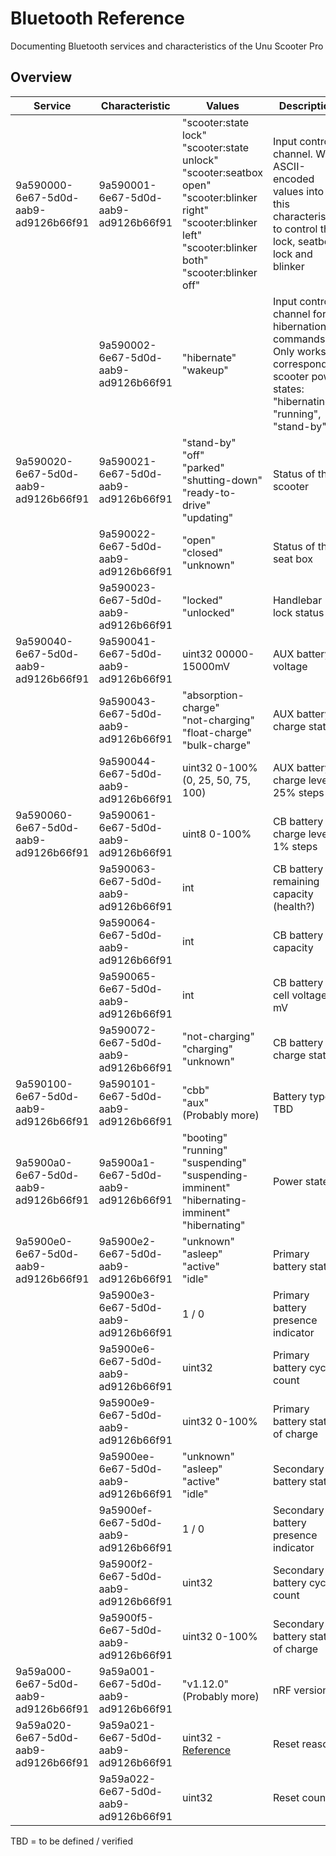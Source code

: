 # Bluetooth Reference
Documenting Bluetooth services and characteristics of the Unu Scooter Pro

## Overview

| **Service** | **Characteristic** | **Values** | **Description** |
|---|---|---|---|
| 9a590000-6e67-5d0d-aab9-ad9126b66f91 | 9a590001-6e67-5d0d-aab9-ad9126b66f91 | "scooter:state lock"<br>"scooter:state unlock"<br>"scooter:seatbox open"<br>"scooter:blinker right"<br>"scooter:blinker left"<br>"scooter:blinker both"<br>"scooter:blinker off" | Input control channel. Write ASCII-encoded values into this characteristic to control the lock, seatbox lock and blinker |
|                                      | 9a590002-6e67-5d0d-aab9-ad9126b66f91 | "hibernate"<br>"wakeup" | Input control channel for hibernation commands. Only works in corresponding scooter power states: "hibernating", "running", "stand-by".  |
| 9a590020-6e67-5d0d-aab9-ad9126b66f91 | 9a590021-6e67-5d0d-aab9-ad9126b66f91 | "stand-by"<br>"off"<br>"parked"<br>"shutting-down"<br>"ready-to-drive"<br>"updating"<br> | Status of the scooter |
|                                      | 9a590022-6e67-5d0d-aab9-ad9126b66f91 | "open"<br>"closed"<br>"unknown" | Status of the seat box |
|                                      | 9a590023-6e67-5d0d-aab9-ad9126b66f91 | "locked"<br>"unlocked" | Handlebar lock status |
| 9a590040-6e67-5d0d-aab9-ad9126b66f91 | 9a590041-6e67-5d0d-aab9-ad9126b66f91 | uint32 00000-15000mV | AUX battery voltage |
|                                      | 9a590043-6e67-5d0d-aab9-ad9126b66f91 | "absorption-charge"<br>"not-charging"<br>"float-charge"<br>"bulk-charge" | AUX battery charge status |
|                                      | 9a590044-6e67-5d0d-aab9-ad9126b66f91 | uint32 0-100% (0, 25, 50, 75, 100) | AUX battery charge level in 25% steps |
| 9a590060-6e67-5d0d-aab9-ad9126b66f91 | 9a590061-6e67-5d0d-aab9-ad9126b66f91 | uint8 0-100% | CB battery charge level in 1% steps |
|                                      | 9a590063-6e67-5d0d-aab9-ad9126b66f91 | int | CB battery remaining capacity (health?) |
|                                      | 9a590064-6e67-5d0d-aab9-ad9126b66f91 | int | CB battery full capacity |
|                                      | 9a590065-6e67-5d0d-aab9-ad9126b66f91 | int | CB battery cell voltage in mV |
|                                      | 9a590072-6e67-5d0d-aab9-ad9126b66f91 | "not-charging"<br>"charging"<br>"unknown" | CB battery charge status |
| 9a590100-6e67-5d0d-aab9-ad9126b66f91 | 9a590101-6e67-5d0d-aab9-ad9126b66f91 | "cbb"<br>"aux"<br>(Probably more) | Battery type. TBD |
| 9a5900a0-6e67-5d0d-aab9-ad9126b66f91 | 9a5900a1-6e67-5d0d-aab9-ad9126b66f91 | "booting"<br>"running"<br>"suspending"<br>"suspending-imminent"<br>"hibernating-imminent"<br>"hibernating"<br> | Power state |
| 9a5900e0-6e67-5d0d-aab9-ad9126b66f91 | 9a5900e2-6e67-5d0d-aab9-ad9126b66f91 | "unknown"<br>"asleep"<br>"active"<br>"idle" | Primary battery state |
|                                      | 9a5900e3-6e67-5d0d-aab9-ad9126b66f91 | 1 / 0 | Primary battery presence indicator |
|                                      | 9a5900e6-6e67-5d0d-aab9-ad9126b66f91 | uint32 | Primary battery cycle count |
|                                      | 9a5900e9-6e67-5d0d-aab9-ad9126b66f91 | uint32 0-100% | Primary battery state of charge |
|                                      | 9a5900ee-6e67-5d0d-aab9-ad9126b66f91 | "unknown"<br>"asleep"<br>"active"<br>"idle" | Secondary battery state |
|                                      | 9a5900ef-6e67-5d0d-aab9-ad9126b66f91 | 1 / 0 | Secondary battery presence indicator |
|                                      | 9a5900f2-6e67-5d0d-aab9-ad9126b66f91 | uint32 | Secondary battery cycle count |
|                                      | 9a5900f5-6e67-5d0d-aab9-ad9126b66f91 | uint32 0-100% | Secondary battery state of charge |
| 9a59a000-6e67-5d0d-aab9-ad9126b66f91 | 9a59a001-6e67-5d0d-aab9-ad9126b66f91 | "v1.12.0"<br>(Probably more) | nRF version |
| 9a59a020-6e67-5d0d-aab9-ad9126b66f91 | 9a59a021-6e67-5d0d-aab9-ad9126b66f91 | uint32 - [Reference](https://infocenter.nordicsemi.com/index.jsp?topic=%2Fps_nrf52840%2Fpower.html&anchor=register.RESETREAS) | Reset reason |
|                                      | 9a59a022-6e67-5d0d-aab9-ad9126b66f91 | uint32 | Reset count |

TBD = to be defined / verified
